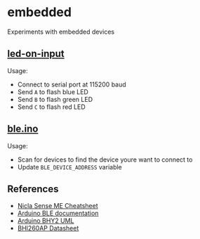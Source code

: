 # embedded
Experiments with embedded devices

## [led-on-input](src/led-on-input.ino)

Usage:
- Connect to serial port at 115200 baud
- Send `A` to flash blue LED
- Send `B` to flash green LED
- Send `C` to flash red LED

## [ble.ino](src/ble.ino)

Usage:
- Scan for devices to find the device youre want to connect to
- Update `BLE_DEVICE_ADDRESS` variable

## References
- [Nicla Sense ME Cheatsheet](https://docs.arduino.cc/tutorials/nicla-sense-me/cheat-sheet/)
- [Arduino BLE documentation](https://www.arduino.cc/reference/en/libraries/arduinoble/)
- [Arduino BHY2 UML](static/Arduino_BHY2.UML.drawio.svg)
- [BHI260AP Datasheet](https://www.bosch-sensortec.com/media/boschsensortec/downloads/datasheets/bst-bhi260ap-ds000.pdf)
